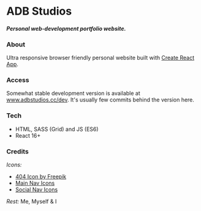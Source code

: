 
# ADB Studios 

#### *Personal web-development portfolio website.* 

### About

Ultra responsive browser friendly personal website built with [Create React App](https://github.com/facebook/create-react-app).  

### Access

Somewhat stable development version is available at www.adbstudios.cc/dev. It's usually few commits behind the version here.

### Tech

* HTML, SASS (Grid) and JS (ES6) 
* React 16+

### Credits

*Icons:* 
* [404 Icon by Freepik](https://www.flaticon.com/free-icon/error-404_1034633)
* [Main Nav Icons](https://www.producthunt.com/posts/ego-icons-2)
* [Social Nav Icons](https://www.iconfinder.com/fiveicons)

*Rest:* 
Me, Myself & I





